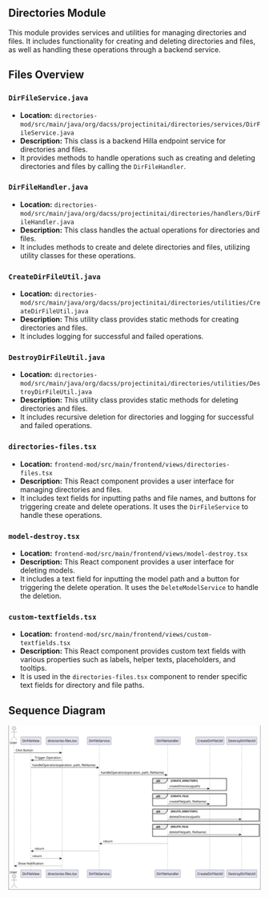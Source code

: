 ## Directories Module

This module provides services and utilities for managing directories and files. It includes functionality for creating and deleting directories and files, as well as handling these operations through a backend service.

## Files Overview

### `DirFileService.java`
- **Location:** `directories-mod/src/main/java/org/dacss/projectinitai/directories/services/DirFileService.java`
- **Description:** This class is a backend Hilla endpoint service for directories and files.
- It provides methods to handle operations such as creating and deleting directories and files by calling the `DirFileHandler`.

### `DirFileHandler.java`
- **Location:** `directories-mod/src/main/java/org/dacss/projectinitai/directories/handlers/DirFileHandler.java`
- **Description:** This class handles the actual operations for directories and files.
- It includes methods to create and delete directories and files, utilizing utility classes for these operations.

### `CreateDirFileUtil.java`
- **Location:** `directories-mod/src/main/java/org/dacss/projectinitai/directories/utilities/CreateDirFileUtil.java`
- **Description:** This utility class provides static methods for creating directories and files.
- It includes logging for successful and failed operations.

### `DestroyDirFileUtil.java`
- **Location:** `directories-mod/src/main/java/org/dacss/projectinitai/directories/utilities/DestroyDirFileUtil.java`
- **Description:** This utility class provides static methods for deleting directories and files. 
- It includes recursive deletion for directories and logging for successful and failed operations.

### `directories-files.tsx`
- **Location:** `frontend-mod/src/main/frontend/views/directories-files.tsx`
- **Description:** This React component provides a user interface for managing directories and files. 
- It includes text fields for inputting paths and file names, and buttons for triggering create and delete operations. It uses the `DirFileService` to handle these operations.

### `model-destroy.tsx`
- **Location:** `frontend-mod/src/main/frontend/views/model-destroy.tsx`
- **Description:** This React component provides a user interface for deleting models. 
- It includes a text field for inputting the model path and a button for triggering the delete operation. It uses the `DeleteModelService` to handle the deletion.

### `custom-textfields.tsx`
- **Location:** `frontend-mod/src/main/frontend/views/custom-textfields.tsx`
- **Description:** This React component provides custom text fields with various properties such as labels, helper texts, placeholders, and tooltips. 
- It is used in the `directories-files.tsx` component to render specific text fields for directory and file paths.

## Sequence Diagram

![Sequence Diagram](pumles/directories-sequence.png)
